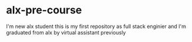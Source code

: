 # alx-pre-course
I'm new alx student this is my first repository as full stack enginier and 
I'm graduated from alx by virtual assistant previously 
